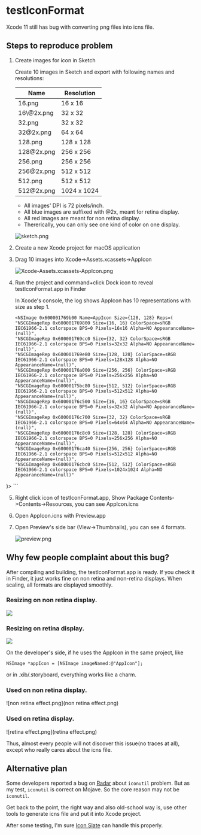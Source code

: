 # testIconFormat

Xcode 11 still has bug with converting png files into icns file.

## Steps to reproduce problem

1. Create images for icon in Sketch
	
	Create 10 images in Sketch and export with following names and resolutions:

	Name|Resolution|
	----|---- |
	16.png | 16 x 16 |
	16\\@2x.png | 32 x 32 |
	32.png | 32 x 32 |
	32\@2x.png | 64 x 64 |
	128.png | 128 x 128 |
	128\@2x.png | 256 x 256 |
	256.png | 256 x 256 |
	256\@2x.png | 512 x 512 |
	512.png | 512 x 512 |
	512\@2x.png | 1024 x 1024 |

	* All images' DPI is 72 pixels/inch.
	* All blue images are suffixed with @2x, meant for retina display.
	* All red images are meant for non retina display.
	* Thererically, you can only see one kind of color on one display.

	![sketch.png](sketch.png)

2. Create a new Xcode project for macOS application

3. Drag 10 images into Xcode->Assets.xcassets->AppIcon

	![Xcode-Assets.xcassets-AppIcon.png](Xcode-Assets.xcassets-AppIcon.png)

4. Run the project and command+click Dock icon to reveal testIconFormat.app in Finder
	
	In Xcode's console, the log shows AppIcon has 10 representations with size as step 1.
	
	```
	<NSImage 0x600001769b00 Name=AppIcon Size={128, 128} Reps=(
    "NSCGImageRep 0x600001769800 Size={16, 16} ColorSpace=sRGB IEC61966-2.1 colorspace BPS=0 Pixels=16x16 Alpha=NO AppearanceName=(null)",
    "NSCGImageRep 0x600001769cc0 Size={32, 32} ColorSpace=sRGB IEC61966-2.1 colorspace BPS=0 Pixels=32x32 Alpha=NO AppearanceName=(null)",
    "NSCGImageRep 0x600001769e80 Size={128, 128} ColorSpace=sRGB IEC61966-2.1 colorspace BPS=0 Pixels=128x128 Alpha=NO AppearanceName=(null)",
    "NSCGImageRep 0x60000176a000 Size={256, 256} ColorSpace=sRGB IEC61966-2.1 colorspace BPS=0 Pixels=256x256 Alpha=NO AppearanceName=(null)",
    "NSCGImageRep 0x60000175bc80 Size={512, 512} ColorSpace=sRGB IEC61966-2.1 colorspace BPS=0 Pixels=512x512 Alpha=NO AppearanceName=(null)",
    "NSCGImageRep 0x60000176c500 Size={16, 16} ColorSpace=sRGB IEC61966-2.1 colorspace BPS=0 Pixels=32x32 Alpha=NO AppearanceName=(null)",
    "NSCGImageRep 0x60000176c700 Size={32, 32} ColorSpace=sRGB IEC61966-2.1 colorspace BPS=0 Pixels=64x64 Alpha=NO AppearanceName=(null)",
    "NSCGImageRep 0x60000176c8c0 Size={128, 128} ColorSpace=sRGB IEC61966-2.1 colorspace BPS=0 Pixels=256x256 Alpha=NO AppearanceName=(null)",
    "NSCGImageRep 0x60000176ca40 Size={256, 256} ColorSpace=sRGB IEC61966-2.1 colorspace BPS=0 Pixels=512x512 Alpha=NO AppearanceName=(null)",
    "NSCGImageRep 0x60000176cbc0 Size={512, 512} ColorSpace=sRGB IEC61966-2.1 colorspace BPS=0 Pixels=1024x1024 Alpha=NO AppearanceName=(null)"
)>
	```

5. Right click icon of testIconFormat.app, Show Package Contents->Contents->Resources, you can see AppIcon.icns

6. Open AppIcon.icns with Preview.app

7. Open Preview's side bar (View->Thumbnails), you can see 4 formats.

	![preview.png](preview.png)


## Why few people complaint about this bug? 

After compiling and building, the testIconFormat.app is ready. If you check it in Finder, it just works fine on non retina and non-retina displays. When scaling, all formats are displayed smoothly.

### Resizing on non retina display.

<img src="non retina effect resize.gif?raw=true">

### Resizing on retina display.

<img src="retina effect resize.gif?raw=true">

On the developer's side, if he uses the AppIcon in the same project, like

```
NSImage *appIcon = [NSImage imageNamed:@"AppIcon"];
```

or in .xib/.storyboard, everything works like a charm.

### Used on non retina display.

![non retina effect.png](non retina effect.png)

### Used on retina display.

![retina effect.png](retina effect.png)

Thus, almost every people will not discover this issue(no traces at all), except who really cares about the icns file.

## Alternative plan

Some developers reported a bug on [Radar](https://openradar.appspot.com/35152727) about `iconutil` problem. But as my test, `iconutil` is correct on Mojave. So the core reason may not be `iconutil`.

Get back to the point, the right way and also old-school way is, use other tools to generate icns file and put it into Xcode project.

After some testing, I'm sure [Icon Slate](https://www.kodlian.com/apps/icon-slate) can handle this properly.
